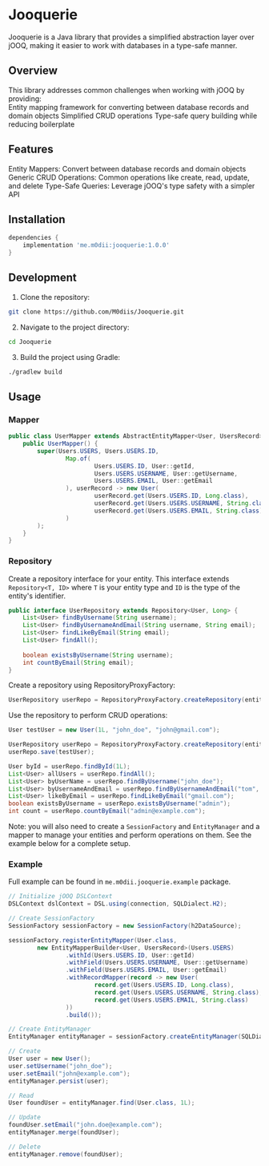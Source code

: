 # Jooquerie

Jooquerie is a Java library that provides a simplified abstraction layer over jOOQ, making it easier to work with
databases in a type-safe manner.

## Overview

This library addresses common challenges when working with jOOQ by providing:  
Entity mapping framework for converting between database records and domain objects
Simplified CRUD operations
Type-safe query building while reducing boilerplate

## Features

Entity Mappers: Convert between database records and domain objects
Generic CRUD Operations: Common operations like create, read, update, and delete
Type-Safe Queries: Leverage jOOQ's type safety with a simpler API

## Installation

```groovy
dependencies {
    implementation 'me.m0dii:jooquerie:1.0.0'
}
```

## Development

1. Clone the repository:
```bash
git clone https://github.com/M0diis/Jooquerie.git
```

2. Navigate to the project directory:
```bash
cd Jooquerie
```

3. Build the project using Gradle:
```bash
./gradlew build
```

## Usage

### Mapper

```java
public class UserMapper extends AbstractEntityMapper<User, UsersRecord> {
    public UserMapper() {
        super(Users.USERS, Users.USERS.ID,
                Map.of(
                        Users.USERS.ID, User::getId,
                        Users.USERS.USERNAME, User::getUsername,
                        Users.USERS.EMAIL, User::getEmail
                ), userRecord -> new User(
                        userRecord.get(Users.USERS.ID, Long.class),
                        userRecord.get(Users.USERS.USERNAME, String.class),
                        userRecord.get(Users.USERS.EMAIL, String.class)
                )
        );
    }
}
```

### Repository

Create a repository interface for your entity. This interface extends `Repository<T, ID>` where `T` is your entity type and `ID` is the type of the entity's identifier.
```java
public interface UserRepository extends Repository<User, Long> {
    List<User> findByUsername(String username);
    List<User> findByUsernameAndEmail(String username, String email);
    List<User> findLikeByEmail(String email);
    List<User> findAll();
    
    boolean existsByUsername(String username);
    int countByEmail(String email);
}
```

Create a repository using RepositoryProxyFactory:
```java
UserRepository userRepo = RepositoryProxyFactory.createRepository(entityManager, UserRepository.class);
```

Use the repository to perform CRUD operations:
```java
User testUser = new User(1L, "john_doe", "john@gmail.com");

UserRepository userRepo = RepositoryProxyFactory.createRepository(entityManager, UserRepository.class);
userRepo.save(testUser);

User byId = userRepo.findById(1L);
List<User> allUsers = userRepo.findAll();
List<User> byUserName = userRepo.findByUsername("john_doe");
List<User> byUsernameAndEmail = userRepo.findByUsernameAndEmail("tom", "tom@domain.com");
List<User> likeByEmail = userRepo.findLikeByEmail("gmail.com");
boolean existsByUsername = userRepo.existsByUsername("admin");
int count = userRepo.countByEmail("admin@example.com");
```

Note: you will also need to create a `SessionFactory` and `EntityManager` and a mapper to manage your entities and perform operations on them. 
See the example below for a complete setup.

### Example

Full example can be found in `me.m0dii.jooquerie.example` package.

```java
// Initialize jOOQ DSLContext
DSLContext dslContext = DSL.using(connection, SQLDialect.H2);

// Create SessionFactory
SessionFactory sessionFactory = new SessionFactory(h2DataSource);

sessionFactory.registerEntityMapper(User.class,
        new EntityMapperBuilder<User, UsersRecord>(Users.USERS)
                .withId(Users.USERS.ID, User::getId)
                .withField(Users.USERS.USERNAME, User::getUsername)
                .withField(Users.USERS.EMAIL, User::getEmail)
                .withRecordMapper(record -> new User(
                        record.get(Users.USERS.ID, Long.class),
                        record.get(Users.USERS.USERNAME, String.class),
                        record.get(Users.USERS.EMAIL, String.class)
                ))
                .build());

// Create EntityManager
EntityManager entityManager = sessionFactory.createEntityManager(SQLDialect.H2);

// Create
User user = new User();
user.setUsername("john_doe");
user.setEmail("john@example.com");
entityManager.persist(user);

// Read
User foundUser = entityManager.find(User.class, 1L);

// Update
foundUser.setEmail("john.doe@example.com");
entityManager.merge(foundUser);

// Delete
entityManager.remove(foundUser);
```